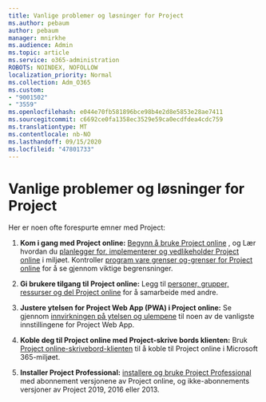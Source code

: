 ```yaml
---
title: Vanlige problemer og løsninger for Project
ms.author: pebaum
author: pebaum
manager: mnirkhe
ms.audience: Admin
ms.topic: article
ms.service: o365-administration
ROBOTS: NOINDEX, NOFOLLOW
localization_priority: Normal
ms.collection: Adm_O365
ms.custom:
- "9001502"
- "3559"
ms.openlocfilehash: e044e70fb581896bce98b4e2d8e5853e28ae7411
ms.sourcegitcommit: c6692ce0fa1358ec3529e59ca0ecdfdea4cdc759
ms.translationtype: MT
ms.contentlocale: nb-NO
ms.lasthandoff: 09/15/2020
ms.locfileid: "47801733"
---
```

# <a name="project-common-issues-and-resolutions"></a>Vanlige problemer og løsninger for Project

Her er noen ofte forespurte emner med Project:

1. **Kom i gang med Project online:**  [Begynn å bruke Project online](https://docs.microsoft.com/ProjectOnline/get-started-with-project-online) , og Lær hvordan du [planlegger for, implementerer og vedlikeholder Project online](https://docs.microsoft.com/projectonline/project-online) i miljøet. Kontroller [program vare grenser og-grenser for Project online](https://docs.microsoft.com/ProjectOnline/project-online-software-boundaries-and-limits) for å se gjennom viktige begrensninger.

2. **Gi brukere tilgang til Project online:** Legg til [personer, grupper, ressurser og del Project online](https://docs.microsoft.com/projectonline/step-2-add-people-to-project-online) for å samarbeide med andre. 

3. **Justere ytelsen for Project Web App (PWA) i Project online:** Se gjennom [innvirkningen på ytelsen og ulempene](https://docs.microsoft.com/projectonline/tune-project-online-performance) til noen av de vanligste innstillingene for Project Web App.

4. **Koble deg til Project online med Project-skrive bords klienten:** Bruk [Project online-skrivebord-klienten](https://docs.microsoft.com/projectonline/connect-to-project-online-with-the-project-online-desktop-client) til å koble til Project online i Microsoft 365-miljøet. 

5. **Installer Project Professional:** [installere og bruke Project Professional](https://support.office.com/article/install-project-7059249b-d9fe-4d61-ab96-5c5bf435f281) med abonnement versjonene av Project online, og ikke-abonnements versjoner av Project 2019, 2016 eller 2013.
